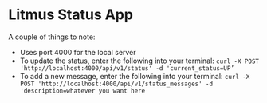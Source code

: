 # Litmus Status App

A couple of things to note:
* Uses port 4000 for the local server
* To update the status, enter the following into your terminal:
`curl -X POST 'http://localhost:4000/api/v1/status' -d 'current_status=UP’`
* To add a new message, enter the following into your terminal:
`curl -X POST 'http://localhost:4000/api/v1/status_messages' -d 'description=whatever you want here`
